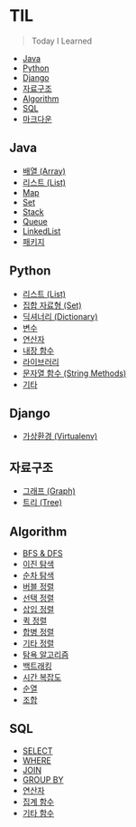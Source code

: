 # TIL

> Today I Learned

- [Java](#Java)
- [Python](#Python)
- [Django](#Django)
- [자료구조](#자료구조)
- [Algorithm](#Algorithm)
- [SQL](#SQL)
- [마크다운](https://github.com/yumin25/TIL/blob/master/%EA%B7%B8%20%EC%99%B8/%EB%A7%88%ED%81%AC%EB%8B%A4%EC%9A%B4%20%EC%82%AC%EC%9A%A9%EB%B2%95.md)

## Java

- [배열 (Array)](https://github.com/yumin25/TIL/blob/master/Java/%EB%B0%B0%EC%97%B4.md)
- [리스트 (List)](https://github.com/yumin25/TIL/blob/master/Java/%ED%8C%A8%ED%82%A4%EC%A7%80/java.util/ArrayList.md)
- [Map](https://github.com/yumin25/TIL/blob/master/Java/%ED%8C%A8%ED%82%A4%EC%A7%80/java.util/Map.md)
- [Set](https://github.com/yumin25/TIL/blob/master/Java/%ED%8C%A8%ED%82%A4%EC%A7%80/java.util/Set.md)
- [Stack](https://github.com/yumin25/TIL/blob/master/Java/%ED%8C%A8%ED%82%A4%EC%A7%80/java.util/Stack.md)
- [Queue](https://github.com/yumin25/TIL/blob/master/Java/%ED%8C%A8%ED%82%A4%EC%A7%80/java.util/Queue.md)
- [LinkedList](https://github.com/yumin25/TIL/blob/master/Java/%ED%8C%A8%ED%82%A4%EC%A7%80/java.util/LinkedList.md)
- [패키지](https://github.com/yumin25/TIL/blob/master/Java/%ED%8C%A8%ED%82%A4%EC%A7%80.md)

## Python

- [리스트 (List)](<https://github.com/yumin25/TIL/blob/master/Python/%EB%A6%AC%EC%8A%A4%ED%8A%B8%20(list).md>)
- [집합 자료형 (Set)](<https://github.com/yumin25/TIL/blob/master/Python/%EC%A7%91%ED%95%A9%20%EC%9E%90%EB%A3%8C%ED%98%95%20(set).md>)
- [딕셔너리 (Dictionary)](<https://github.com/yumin25/TIL/blob/master/Python/%EB%94%95%EC%85%94%EB%84%88%EB%A6%AC%20(dictionary).md>)
- [변수](https://github.com/yumin25/TIL/blob/master/Python/%EB%B3%80%EC%88%98.md)
- [연산자](https://github.com/yumin25/TIL/blob/master/Python/%EC%97%B0%EC%82%B0%EC%9E%90.md)
- [내장 함수](https://github.com/yumin25/TIL/blob/master/Python/%EB%82%B4%EC%9E%A5%20%ED%95%A8%EC%88%98.md)
- [라이브러리](https://github.com/yumin25/TIL/blob/master/Python/%EB%9D%BC%EC%9D%B4%EB%B8%8C%EB%9F%AC%EB%A6%AC.md)
- [문자열 함수 (String Methods)](https://github.com/yumin25/TIL/blob/master/Python/String%20Methods.md)
- [기타](https://github.com/yumin25/TIL/blob/master/Python/%EA%B8%B0%ED%83%80.md)

## Django

- [가상환경 (Virtualenv)](<https://github.com/yumin25/TIL/blob/master/Django/%EA%B0%80%EC%83%81%ED%99%98%EA%B2%BD(Virtualenv)%20%EC%83%9D%EC%84%B1%20%26%20%EC%A0%81%EC%9A%A9.md>)

## 자료구조

- [그래프 (Graph)](https://github.com/yumin25/TIL/blob/master/Data%20Structure/Graph.md)
- [트리 (Tree)](https://github.com/yumin25/TIL/blob/master/Data%20Structure/Tree.md)

## Algorithm

- [BFS & DFS](https://github.com/yumin25/TIL/blob/master/Algorithm/BFS%20%26%20DFS.md)
- [이진 탐색](https://github.com/yumin25/TIL/blob/master/Algorithm/%EC%9D%B4%EC%A7%84%20%ED%83%90%EC%83%89.md)
- [순차 탐색](https://github.com/yumin25/TIL/blob/master/Algorithm/%EC%88%9C%EC%B0%A8%20%ED%83%90%EC%83%89.md)
- [버블 정렬](https://github.com/yumin25/TIL/blob/master/Algorithm/%EB%B2%84%EB%B8%94%20%EC%A0%95%EB%A0%AC.md)
- [선택 정렬](https://github.com/yumin25/TIL/blob/master/Algorithm/%EC%84%A0%ED%83%9D%20%EC%A0%95%EB%A0%AC.md)
- [삽입 정렬](https://github.com/yumin25/TIL/blob/master/Algorithm/%EC%82%BD%EC%9E%85%20%EC%A0%95%EB%A0%AC.md)
- [퀵 정렬](https://github.com/yumin25/TIL/blob/master/Algorithm/%ED%80%B5%20%EC%A0%95%EB%A0%AC.md)
- [합병 정렬](https://github.com/yumin25/TIL/blob/master/Algorithm/%ED%95%A9%EB%B3%91%20%EC%A0%95%EB%A0%AC.md)
- [기타 정렬](https://github.com/yumin25/TIL/blob/master/Algorithm/%EA%B8%B0%ED%83%80%20%EC%A0%95%EB%A0%AC.md)
- [탐욕 알고리즘](https://github.com/yumin25/TIL/blob/master/Algorithm/Greedy%20Algorithm.md)
- [백트래킹](https://github.com/yumin25/TIL/blob/master/Algorithm/%EB%B0%B1%ED%8A%B8%EB%9E%98%ED%82%B9.md)
- [시간 복잡도](https://github.com/yumin25/TIL/blob/master/Algorithm/%EC%8B%9C%EA%B0%84%20%EB%B3%B5%EC%9E%A1%EB%8F%84.md)
- [순열](https://github.com/yumin25/TIL/blob/master/Algorithm/%EC%88%9C%EC%97%B4.md)
- [조합](https://github.com/yumin25/TIL/blob/master/Algorithm/%EC%A1%B0%ED%95%A9.md)

## SQL

- [SELECT](https://github.com/yumin25/TIL/blob/master/SQL/SELECT.md)
- [WHERE](https://github.com/yumin25/TIL/blob/master/SQL/WHERE.md)
- [JOIN](https://github.com/yumin25/TIL/blob/master/SQL/JOIN.md)
- [GROUP BY](https://github.com/yumin25/TIL/blob/master/SQL/GROUP%20BY.md)
- [연산자](https://github.com/yumin25/TIL/blob/master/SQL/%EC%97%B0%EC%82%B0%EC%9E%90.md)
- [집계 함수](https://github.com/yumin25/TIL/blob/master/SQL/%EC%A7%91%EA%B3%84%ED%95%A8%EC%88%98.md)
- [기타 함수](https://github.com/yumin25/TIL/blob/master/SQL/%EA%B8%B0%ED%83%80%20%ED%95%A8%EC%88%98.md)
